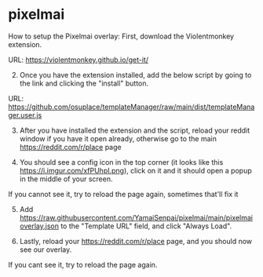 # pixelmai

How to setup the Pixelmai overlay:
First, download the Violentmonkey extension.

URL: https://violentmonkey.github.io/get-it/

2. Once you have the extension installed, add the below script by going to the link and clicking the "install" button. 

URL: https://github.com/osuplace/templateManager/raw/main/dist/templateManager.user.js

3. After you have installed the extension and the script, reload your reddit window if you have it open already, otherwise go to the main https://reddit.com/r/place page

4. You should see a config icon in the top corner (it looks like this https://i.imgur.com/xfPUhpI.png), click on it and it should open a popup in the middle of your screen.

If you cannot see it, try to reload the page again, sometimes that'll fix it

5. Add https://raw.githubusercontent.com/YamaiSenpai/pixelmai/main/pixelmaioverlay.json to the "Template URL" field, and click "Always Load".

6. Lastly, reload your https://reddit.com/r/place page, and you should now see our overlay.

If you cant see it, try to reload the page again.
